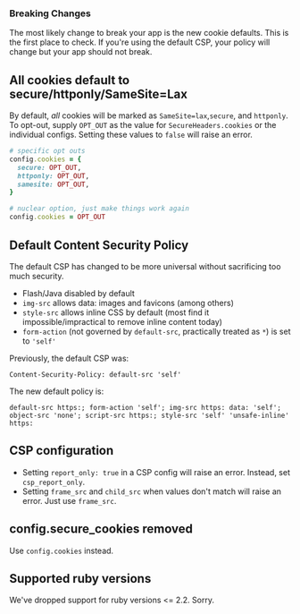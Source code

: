 ### Breaking Changes

The most likely change to break your app is the new cookie defaults. This is the first place to check. If you're using the default CSP, your policy will change but your app should not break.

## All cookies default to secure/httponly/SameSite=Lax

By default, *all* cookies will be marked as `SameSite=lax`,`secure`, and `httponly`. To opt-out, supply `OPT_OUT` as the value for `SecureHeaders.cookies` or the individual configs. Setting these values to `false` will raise an error.

```ruby
# specific opt outs
config.cookies = {
  secure: OPT_OUT,
  httponly: OPT_OUT,
  samesite: OPT_OUT,
}

# nuclear option, just make things work again
config.cookies = OPT_OUT
```

## Default Content Security Policy

The default CSP has changed to be more universal without sacrificing too much security.

* Flash/Java disabled by default
* `img-src` allows data: images and favicons (among others)
* `style-src` allows inline CSS by default (most find it impossible/impractical to remove inline content today)
* `form-action` (not governed by `default-src`, practically treated as `*`) is set to `'self'`

Previously, the default CSP was:

`Content-Security-Policy: default-src 'self'`

The new default policy is:

`default-src https:; form-action 'self'; img-src https: data: 'self'; object-src 'none'; script-src https:; style-src 'self' 'unsafe-inline' https:`

## CSP configuration

* Setting `report_only: true` in a CSP config will raise an error. Instead, set `csp_report_only`.
* Setting `frame_src` and `child_src` when values don't match will raise an error. Just use `frame_src`.

## config.secure_cookies removed

Use `config.cookies` instead.

## Supported ruby versions

We've dropped support for ruby versions <= 2.2. Sorry.
